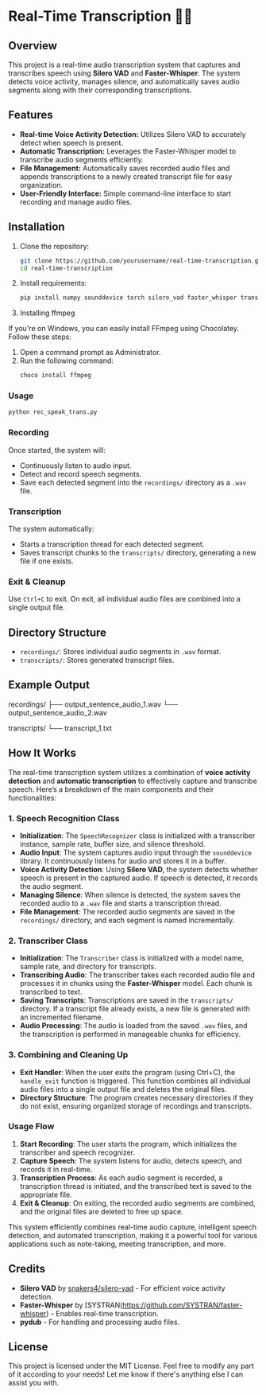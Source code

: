 # Real-Time Transcription 📜🎤

## Overview
This project is a real-time audio transcription system that captures and transcribes speech using **Silero VAD** and **Faster-Whisper**. The system detects voice activity, manages silence, and automatically saves audio segments along with their corresponding transcriptions.

## Features
- **Real-time Voice Activity Detection:** Utilizes Silero VAD to accurately detect when speech is present.
- **Automatic Transcription:** Leverages the Faster-Whisper model to transcribe audio segments efficiently.
- **File Management:** Automatically saves recorded audio files and appends transcriptions to a newly created transcript file for easy organization.
- **User-Friendly Interface:** Simple command-line interface to start recording and manage audio files.

## Installation
1. Clone the repository:
   ```bash
   git clone https://github.com/yourusername/real-time-transcription.git
   cd real-time-transcription

2. Install requirements:
   ```bash
   pip install numpy sounddevice torch silero_vad faster_whisper transformers pydub
3. Installing ffmpeg

If you're on Windows, you can easily install FFmpeg using Chocolatey. Follow these steps:
1. Open a command prompt as Administrator.
2. Run the following command:
   ```bash
   choco install ffmpeg

### Usage
   ```bash
   python rec_speak_trans.py
```

### Recording
Once started, the system will:
- Continuously listen to audio input.
- Detect and record speech segments.
- Save each detected segment into the `recordings/` directory as a `.wav` file.

### Transcription
The system automatically:
- Starts a transcription thread for each detected segment.
- Saves transcript chunks to the `transcripts/` directory, generating a new file if one exists.

### Exit & Cleanup
Use `Ctrl+C` to exit. On exit, all individual audio files are combined into a single output file.

## Directory Structure
- `recordings/`: Stores individual audio segments in `.wav` format.
- `transcripts/`: Stores generated transcript files.

## Example Output
recordings/ ├── output_sentence_audio_1.wav └── output_sentence_audio_2.wav

transcripts/ └── transcript_1.txt

 ## How It Works

The real-time transcription system utilizes a combination of **voice activity detection** and **automatic transcription** to effectively capture and transcribe speech. Here’s a breakdown of the main components and their functionalities:

### 1. Speech Recognition Class

- **Initialization**: The `SpeechRecognizer` class is initialized with a transcriber instance, sample rate, buffer size, and silence threshold.
- **Audio Input**: The system captures audio input through the `sounddevice` library. It continuously listens for audio and stores it in a buffer.
- **Voice Activity Detection**: Using **Silero VAD**, the system detects whether speech is present in the captured audio. If speech is detected, it records the audio segment.
- **Managing Silence**: When silence is detected, the system saves the recorded audio to a `.wav` file and starts a transcription thread.
- **File Management**: The recorded audio segments are saved in the `recordings/` directory, and each segment is named incrementally.

### 2. Transcriber Class

- **Initialization**: The `Transcriber` class is initialized with a model name, sample rate, and directory for transcripts.
- **Transcribing Audio**: The transcriber takes each recorded audio file and processes it in chunks using the **Faster-Whisper** model. Each chunk is transcribed to text.
- **Saving Transcripts**: Transcriptions are saved in the `transcripts/` directory. If a transcript file already exists, a new file is generated with an incremented filename.
- **Audio Processing**: The audio is loaded from the saved `.wav` files, and the transcription is performed in manageable chunks for efficiency.

### 3. Combining and Cleaning Up

- **Exit Handler**: When the user exits the program (using Ctrl+C), the `handle_exit` function is triggered. This function combines all individual audio files into a single output file and deletes the original files.
- **Directory Structure**: The program creates necessary directories if they do not exist, ensuring organized storage of recordings and transcripts.

### Usage Flow

1. **Start Recording**: The user starts the program, which initializes the transcriber and speech recognizer.
2. **Capture Speech**: The system listens for audio, detects speech, and records it in real-time.
3. **Transcription Process**: As each audio segment is recorded, a transcription thread is initiated, and the transcribed text is saved to the appropriate file.
4. **Exit & Cleanup**: On exiting, the recorded audio segments are combined, and the original files are deleted to free up space.

This system efficiently combines real-time audio capture, intelligent speech detection, and automated transcription, making it a powerful tool for various applications such as note-taking, meeting transcription, and more.

## Credits
- **Silero VAD** by [snakers4/silero-vad](https://github.com/snakers4/silero-vad) - For efficient voice activity detection.
- **Faster-Whisper** by [SYSTRAN(https://github.com/SYSTRAN/faster-whisper) - Enables real-time transcription.
- **pydub** - For handling and processing audio files.

## License
This project is licensed under the MIT License. 
Feel free to modify any part of it according to your needs! Let me know if there's anything else I can assist you with.

